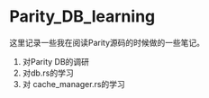 # Parity_DB_learning
这里记录一些我在阅读Parity源码的时候做的一些笔记。

1. 对Parity DB的调研
2. 对db.rs的学习
3. 对 cache_manager.rs的学习
